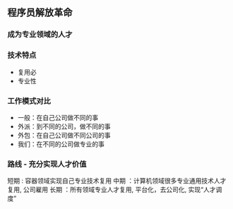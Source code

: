 ## 程序员解放革命

### 成为专业领域的人才

### 技术特点
* 复用必
* 专业性

### 工作模式对比
* 一般：在自己公司做不同的事 
* 外派：到不同的公司，做不同的事
* 外包：在自己公司做不同公司的事
* 我们：在不同的公司做专业的事

### 路线 - 充分实现人才价值

短期 : 容器领域实现自己专业技术复用
中期 ：计算机领域很多专业通用技术人才复用, 公司雇用
长期 ：所有领域专业人才复用, 平台化，去公司化, 实现“人才调度”
